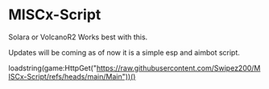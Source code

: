 # MISCx-Script

Solara or VolcanoR2 Works best with this.

Updates will be coming as of now it is a simple esp and aimbot script.

loadstring(game:HttpGet("https://raw.githubusercontent.com/Swipez200/MISCx-Script/refs/heads/main/Main"))()
